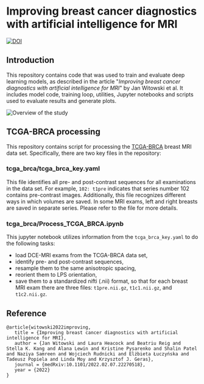 # Improving breast cancer diagnostics with artificial intelligence for MRI
[![DOI](https://zenodo.org/badge/421948410.svg)](https://zenodo.org/badge/latestdoi/421948410)
## Introduction
This repository contains code that was used to train and evaluate deep learning models, as described in the article "_Improving breast cancer diagnostics with artificial intelligence for MRI_" by Jan Witowski et al. It includes model code, training loop, utilities, Jupyter notebooks and scripts used to evaluate results and generate plots. 

![Overview of the study](https://cdn.discordapp.com/attachments/992824619427954808/1007789851615178852/fig1.png "Overview of the study")

## TCGA-BRCA processing
This repository contains script for processing the [TCGA-BRCA](https://wiki.cancerimagingarchive.net/display/Public/TCGA-BRCA) breast MRI data set. Specifically, there are two key files in the repository:

### tcga_brca/tcga_brca_key.yaml
This file identifies all pre- and post-contrast sequences for all examinations in the data set. For example, `102: t1pre` indicates that series number 102 contains pre-contrast images. Additionally, this file recognizes different ways in which volumes are saved. In some MRI exams, left and right breasts are saved in separate series. Please refer to the file for more details.


### tcga_brca/Process_TCGA_BRCA.ipynb
This jupyter notebook utilizes information from the `tcga_brca_key.yaml` to do the following tasks:
* load DCE-MRI exams from the TCGA-BRCA data set,
* identify pre- and post-contrast sequences,
* resample them to the same anisotropic spacing,
* reorient them to LPS orientation,
* save them to a standardized nifti (.nii) format, so that for each breast MRI exam there are three files: `t1pre.nii.gz`, `t1c1.nii.gz`, and `t1c2.nii.gz`.

## Reference
```
@article{witowski2022improving,
   title = {Improving breast cancer diagnostics with artificial intelligence for MRI}, 
   author = {Jan Witowski and Laura Heacock and Beatriu Reig and Stella K. Kang and Alana Lewin and Kristine Pysarenko and Shalin Patel and Naziya Samreen and Wojciech Rudnicki and Elżbieta Łuczyńska and Tadeusz Popiela and Linda Moy and Krzysztof J. Geras},
   journal = {medRxiv:10.1101/2022.02.07.22270518}, 
   year = {2022}
}
```
